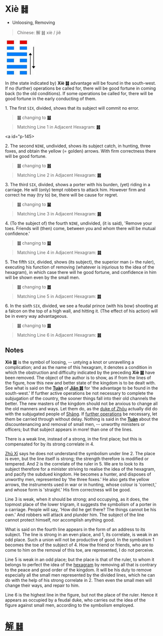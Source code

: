# Xiè ䷧

* Unloosing, Removing

> Chinese: 解 ䷧ xiè / jiě

<a id="p-144"></a>

<img src="shapes/40.10.jpg" width="101" alt="解">

In (the state indicated by) **Xiè ䷧** advantage will be found in the south-west.
If no (further) operations be called for, there will be good fortune in coming back (to the old conditions).
If some operations be called for, there will be good fortune in the early conducting of them.

1.<a name="40.1"></a> The first `SIX`, divided, shows that its subject will commit no error.

> **䷧** changing to [**䷵**](e5bd92e5a6b9guimei.md)

> Matching Line 1 in Adjacent Hexagram: [**䷦**](e8b987jian.md#39.1)

<a id="p-145></a>

2.<a name="40.2"></a> The second `NINE`, undivided, shows its subject catch, in hunting, three foxes, and obtain the yellow (= golden) arrows. With firm correctness there will be good fortune.

> **䷧** changing to [**䷏**](e8b1abyu.md)

> Matching Line 2 in Adjacent Hexagram: [**䷦**](e8b987jian.md#39.2)

3.<a name="40.3"></a> The third `SIX`, divided, shows a porter with his burden, (yet) riding in a carriage. He will (only) tempt robbers to attack him. However firm and correct he may (try to) be, there will be cause for regret.

> **䷧** changing to [**䷟**](e68192heng.md)

> Matching Line 3 in Adjacent Hexagram: [**䷦**](e8b987jian.md#39.3)

4.<a name="40.4"></a> (To the subject of) the fourth `NINE`, undivided, (it is said), 'Remove your toes. Friends will (then) come, between you and whom there will be mutual confidence.'

> **䷧** changing to [**䷆**](e5b888shi.md)

> Matching Line 4 in Adjacent Hexagram: [**䷦**](e8b987jian.md#39.4)

5.<a name="40.5"></a> The fifth `SIX`, divided, shows (its subject), the superior man (= the ruler),
executing his function of removing (whatever is injurious to the idea of the hexagram), in which case there will he good fortune, and confidence in him will be shown even by the small men.

> **䷧** changing to [**䷮**](e59bb0kun.md)

> Matching Line 5 in Adjacent Hexagram: [**䷦**](e8b987jian.md#39.5)

6.<a name="40.6"></a> In the sixth `SIX`, divided, we see a feudal prince (with his bow) shooting at a falcon on the top of a high wall, and hitting it. (The effect of his action) will be in every way advantageous.

> **䷧** changing to [**䷿**](e69caae6b58eweiji.md)

> Matching Line 6 in Adjacent Hexagram: [**䷦**](e8b987jian.md#39.6)

## Notes

**Xiè ䷧** is the symbol of loosing, -- untying a knot or unravelling a complication; and as the name of this hexagram, it denotes a condition in which the obstruction and difficulty indicated by the preceding **Xiè ䷧** have been removed. The object of the author is to show, as if from the lines of the figure, how this new and better state of the kingdom is to be dealt with. See what is said on the [**Tuàn**](https://en.wikipedia.org/wiki/Ten_Wings) of [**Jiǎn ䷦**](e8b987jian.md) for 'the advantage to be found in the south-west.' If further active operations be not necessary to complete the subjugation of the country, the sooner things fall into their old channels the better. The new masters of the kingdom should not be anxious to change all the old manners and ways. Let them do, as the [duke of Zhōu](https://en.wikipedia.org/wiki/Duke_of_Zhou) actually did do with the subjugated people of [Shāng](https://en.wikipedia.org/wiki/Shang_dynasty). If [further operations](e68d9fsun.md#p-146) be necessary, let them be carried through without delay. Nothing is said in the [**Tuàn**](https://en.wikipedia.org/wiki/Ten_Wings) about the discountenancing and removal of small men, -- unworthy ministers or officers; but that subject appears in more! than one of the lines.

There is a weak line, instead of a strong, in the first place; but this is compensated for by its strong correlate in 4.

[Zhū Xī](https://en.wikipedia.org/wiki/Zhu_Xi) says he does not understand the symbolism under line 2. The place is even, but the line itself is strong; the strength therefore is modified or tempered. And 2 is the correlate of the ruler in 5. We are to look to its subject therefore for a minister striving to realise the idea of the hexagram, and pacify the subdued kingdom. He becomes a hunter, and disposes of unworthy men, represented by 'the three foxes.' He also gets the yellow arrows, the instruments used in war or in hunting, whose colour is 'correct,' and whose form is 'straight.' His firm correctness will be good.

Line 3 is weak, when it should be strong; and occupying, as it does, the topmost place of the lower trigram, it suggests the symbolism of a porter in a carriage. People will say, 'How did he get there? The things cannot be his own.' And robbers will attack and plunder him. The subject of the line cannot protect himself, nor accomplish anything good.

What is said on the fourth line appears in the form of an address to its subject. The line is strong in an even place, and 1, its correlate, is weak in an odd place. Such a union will not be productive of good. In the symbolism 1 becomes the toe of the subject of 4. How the friend or friends, who are to come to him on the removal of this toe, are represented, I do not perceive.

Line 5 is weak in an odd place; but the place is that of the ruler, to whom it belongs to perfect the idea of the [hexagram]((e68d9fsun.md#p-147)) by removing all that is contrary to the peace and good order of the kingdom. It will be his duty to remove especially all the small men represented by the divided lines, which he can do with the help of his strong correlate in 2. Then even the small men will change their ways, and repair to him.

Line 6 is the highest line in the figure, but not the place of the ruler. Hence it appears as occupied by a feudal duke, who carries out the idea of the figure against small men, according to the symbolism employed.

# [解 ䷧](e8a7a3xie_cn.md)
